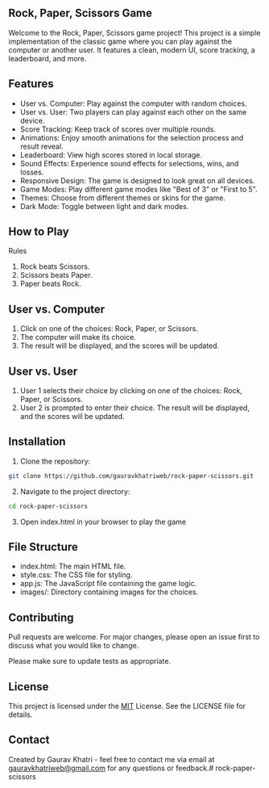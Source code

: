 ## Rock, Paper, Scissors Game

Welcome to the Rock, Paper, Scissors game project! This project is a simple implementation of the classic game where you can play against the computer or another user. It features a clean, modern UI, score tracking, a leaderboard, and more.

## Features
* User vs. Computer: Play against the computer with random choices.
* User vs. User: Two players can play against each other on the same device.
* Score Tracking: Keep track of scores over multiple rounds.
* Animations: Enjoy smooth animations for the selection process and result reveal.
* Leaderboard: View high scores stored in local storage.
* Sound Effects: Experience sound effects for selections, wins, and losses.
* Responsive Design: The game is designed to look great on all devices.
* Game Modes: Play different game modes like "Best of 3" or "First to 5".
* Themes: Choose from different themes or skins for the game.
* Dark Mode: Toggle between light and dark modes.
## How to Play
Rules
1. Rock beats Scissors.
2. Scissors beats Paper.
3. Paper beats Rock.
## User vs. Computer
1. Click on one of the choices: Rock, Paper, or Scissors.
2. The computer will make its choice.
3. The result will be displayed, and the scores will be updated.
## User vs. User
1. User 1 selects their choice by clicking on one of the choices: Rock, Paper, or Scissors.
2. User 2 is prompted to enter their choice.
The result will be displayed, and the scores will be updated.

## Installation

1. Clone the repository:
```bash
git clone https://github.com/gauravkhatriweb/rock-paper-scissors.git
```
2. Navigate to the project directory:
```bash
cd rock-paper-scissors
```
3. Open index.html in your browser to play the game

## File Structure
* index.html: The main HTML file.
* style.css: The CSS file for styling.
* app.js: The JavaScript file containing the game logic.
* images/: Directory containing images for the choices.

## Contributing

Pull requests are welcome. For major changes, please open an issue first
to discuss what you would like to change.

Please make sure to update tests as appropriate.

## License
This project is licensed under the [MIT](https://choosealicense.com/licenses/mit/) License. See the LICENSE file for details.



## Contact
Created by Gaurav Khatri - feel free to contact me via email at gauravkhatriweb@gmail.com for any questions or feedback.#   r o c k - p a p e r - s c i s s o r s  
 